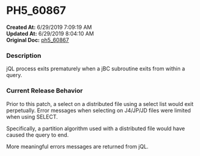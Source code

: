 # PH5_60867

**Created At:** 6/29/2019 7:09:19 AM  
**Updated At:** 6/29/2019 8:04:10 AM  
**Original Doc:** [ph5_60867](https://docs.jbase.com/61286-5-7-3-release-notes/ph5_60867)  


### Description

jQL process exits prematurely when a jBC subroutine exits from within a query.



### Current Release Behavior

Prior to this patch, a select on a distributed file using a select list would exit perpetually. Error messages when selecting on J4/JP/JD files were limited when using SELECT.

Specifically, a partition algorithm used with a distributed file would have caused the query to end.

More meaningful errors messages are returned from jQL.
